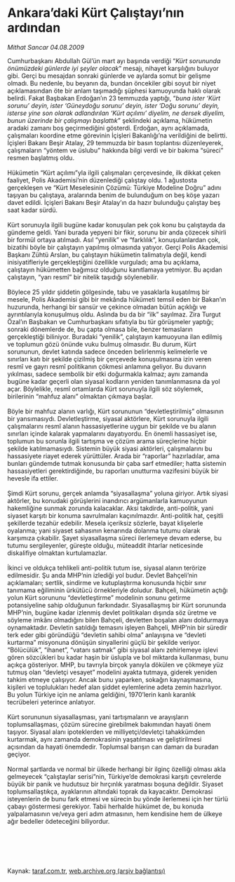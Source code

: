 # Ankara’daki Kürt Çalıştayı’nın ardından

*Mithat Sancar 04.08.2009*

<div class="taraf_structure_2col_1zq">
<div class="margen_n">



 <p>Cumhurbaşkanı Abdullah Gül’ün mart ayı başında verdiği “<i>Kürt sorununda önümüzdeki günlerde iyi şeyler olacak</i>” mesajı, nihayet karşılığını buluyor gibi. Gerçi bu mesajdan sonraki günlerde ve aylarda somut bir gelişme olmadı. Bu nedenle, bu beyanın da, bundan öncekiler gibi soyut bir niyet açıklamasından öte bir anlam taşımadığı şüphesi kamuoyunda haklı olarak belirdi. Fakat Başbakan Erdoğan’ın 23 temmuzda yaptığı, “<i>buna ister ‘Kürt sorunu’ deyin, ister ‘Güneydoğu sorunu’ deyin, ister ‘Doğu sorunu’ deyin, isterse yine son olarak adlandırılan ‘Kürt açılımı’ diyelim, ne dersek diyelim, bunun üzerinde bir çalışmayı başlattık</i>” şeklindeki açıklama, hükümetin aradaki zamanı boş geçirmediğini gösterdi. Erdoğan, aynı açıklamada, çalışmaları koordine etme görevinin İçişleri Bakanlığı’na verildiğini de belirtti. İçişleri Bakanı Beşir Atalay, 29 temmuzda bir basın toplantısı düzenleyerek, çalışmaların “yöntem ve üslubu” hakkında bilgi verdi ve bir bakıma “süreci” resmen başlatmış oldu. <br/><br/>Hükümetin “Kürt açılımı”yla ilgili çalışmaları çerçevesinde, ilk dikkat çeken faaliyet, Polis Akademisi’nin düzenlediği çalıştay oldu. 1 ağustosta gerçekleşen ve “Kürt Meselesinin Çözümü: Türkiye Modeline Doğru” adını taşıyan bu çalıştaya, aralarında benim de bulunduğum on beş köşe yazarı davet edildi. İçişleri Bakanı Beşir Atalay’ın da hazır bulunduğu çalıştay beş saat kadar sürdü. <br/><br/>Kürt sorunuyla ilgili bugüne kadar konuşulan pek çok konu bu çalıştayda da gündeme geldi. Yani burada yepyeni bir fikir, sorunu bir anda çözecek sihirli bir formül ortaya atılmadı. Asıl “yenilik” ve “farklılık”, konuşulanlardan çok, bizatihi böyle bir çalıştayın yapılmış olmasında yatıyor. Gerçi Polis Akademisi Başkanı Zühtü Arslan, bu çalıştayın hükümetin talimatıyla değil, kendi inisiyatifleriyle gerçekleştiğini özellikle vurguladı; ama bu açıklama, çalıştayın hükümetten bağımsız olduğunu kanıtlamaya yetmiyor. Bu açıdan çalıştayın, “yarı resmî” bir nitelik taşıdığı söylenebilir. <br/><br/>Böylece 25 yıldır şiddetin gölgesinde, tabu ve yasaklarla kuşatılmış bir mesele, Polis Akademisi gibi bir mekânda hükümeti temsil eden bir Bakan’ın huzurunda, herhangi bir sansür ve çekince olmadan bütün açıklığı ve ayrıntılarıyla konuşulmuş oldu. Aslında bu da bir “ilk” sayılmaz. Zira Turgut Özal’ın Başbakan ve Cumhurbaşkanı sıfatıyla bu tür görüşmeler yaptığı; sonraki dönemlerde de, bu çapta olmasa bile, benzer temasların gerçekleştiği biliniyor. Buradaki “yenilik”, çalıştayın kamuoyuna ilan edilmiş ve toplumun gözü önünde vuku bulmuş olmasıdır. Bu durum, Kürt sorununun, devlet katında sadece önceden belirlenmiş kelimelerle ve sınırları katı bir şekilde çizilmiş bir çerçevede konuşulmasına izin veren resmî ve gayrı resmî politikanın çökmesi anlamına geliyor. Bu duvarın yıkılması, sadece sembolik bir etki doğurmakla kalmaz; aynı zamanda bugüne kadar geçerli olan siyasal kodların yeniden tanımlanmasına da yol açar. Böylelikle, resmî ortamlarda Kürt sorunuyla ilgili söz söylemek, birilerinin “mahfuz alanı” olmaktan çıkmaya başlar. <br/><br/>Böyle bir mahfuz alanın varlığı, Kürt sorununun “devletleştirilmiş” olmasının bir yansımasıydı. Devletleştirme, siyasal aktörlere, Kürt sorunuyla ilgili çalışmalarını resmî alanın hassasiyetlerine uygun bir şekilde ve bu alanın sınırları içinde kalarak yapmalarını dayatıyordu. En önemli hassasiyet ise, toplumun bu sorunla ilgili tartışma ve çözüm arama süreçlerine hiçbir şekilde katılmamasıydı. Sistemin büyük siyasi aktörleri, çalışmalarını bu hassasiyete riayet ederek yürüttüler. Arada bir “raporlar” hazırladılar, ama bunları gündemde tutmak konusunda bir çaba sarf etmediler; hatta sistemin hassasiyetleri gerektirdiğinde, bu raporları unutturma vazifesini büyük bir hevesle ifa ettiler. <br/><br/>Şimdi Kürt sorunu, gerçek anlamda “siyasallaşma” yoluna giriyor. Artık siyasi aktörler, bu konudaki görüşlerini inandırıcı argümanlarla kamuoyunun hakemliğine sunmak zorunda kalacaklar. Aksi takdirde, anti-politik, yani siyaset karşıtı bir konuma savrulmaları kaçınılmazdır. Anti-politik hat, çeşitli şekillerde tezahür edebilir. Mesela içeriksiz sözlerle, bayat klişelerle oyalanma; yani siyaset sahasının kenarında dolanma tutumu olarak karşımıza çıkabilir. Şayet siyasallaşma süreci ilerlemeye devam ederse, bu tutumu sergileyenler, güreşte olduğu, müteaddit ihtarlar neticesinde diskalifiye olmaktan kurtulamazlar. <br/><br/>İkinci ve oldukça tehlikeli anti-politik tutum ise, siyasal alanın terörize edilmesidir. Şu anda MHP’nin izlediği yol budur. Devlet Bahçeli’nin açıklamaları; sertlik, sindirme ve kutuplaştırma konusunda hiçbir sınır tanımama eğiliminin ürkütücü örnekleriyle doludur. Bahçeli, hükümetin açtığı yolun Kürt sorununu “devletleştirme” modelinin sonunu getirme potansiyeline sahip olduğunun farkındadır. Siyasallaşmış bir Kürt sorununda MHP’nin, bugüne kadar izlenmiş devlet politikaları dışında söz üretme ve söyleme imkânı olmadığını bilen Bahçeli, devletten boşalan alanı doldurmaya oynamaktadır. Devletin satıldığı temasını işleyen Bahçeli, MHP’nin bir süredir terk eder gibi göründüğü “devletin sahibi olma” anlayışına ve “devleti kurtarma” misyonuna dönüşün sinyallerini güçlü bir şekilde veriyor. “Bölücülük”, “ihanet”, “vatanı satmak” gibi siyasal alanı zehirlemeye işlevi gören sözcükleri bu kadar haşin bir üslupla ve bol miktarda kullanması, bunu açıkça gösteriyor. MHP, bu tavrıyla birçok yanıyla dökülen ve çökmeye yüz tutmuş olan “devletçi vesayet” modelini ayakta tutmaya, giderek yeniden tahkim etmeye çalışıyor. Ancak bunu yaparken, sokağın kaynaşmasına, kişileri ve toplulukları hedef alan şiddet eylemlerine adeta zemin hazırlıyor. Bu yolun Türkiye için ne anlama geldiğini, 1970’lerin kanlı karanlık tecrübeleri yeterince anlatıyor. <br/><br/>Kürt sorununun siyasallaşması, yani tartışmaların ve arayışların toplumsallaşması, çözüm sürecine girebilmek bakımından hayati önem taşıyor. Siyasal alanı ipoteklerden ve milliyetçi/devletçi tahakkümden kurtarmak, aynı zamanda demokrasinin yaşatılması ve geliştirilmesi açısından da hayati önemdedir. Toplumsal barışın can damarı da buradan geçiyor. <br/><br/>Normal şartlarda ve normal bir ülkede herhangi bir ilginç özelliği olması akla gelmeyecek “çalıştaylar serisi”nin, Türkiye’de demokrasi karşıtı çevrelerde büyük bir panik ve hudutsuz bir hırçınlık yaratması boşuna değildir. Siyaset toplumsallaştıkça, ayaklarının altındaki toprak da kayacaktır. Demokrasi isteyenlerin de bunu fark etmesi ve sürecin bu yönde ilerlemesi için her türlü çabayı göstermesi gerekiyor. Tabii herhalde hükümet de, bu konuda yalpalamasının ve/veya geri adım atmasının, hem kendisine hem de ülkeye ağır bedeller ödeteceğini biliyordur.</p>
<br/>
<br/>
<br/>



<br/>


<div id="taraf_not">
</div>

</div>


</div>

Kaynak: [taraf.com.tr](http://taraf.com.tr:80/makale/7095.htm), [web.archive.org (arşiv bağlantısı)](http://web.archive.org/web/20100104055427/http://taraf.com.tr:80/makale/7095.htm)
